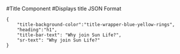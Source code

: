 #Title Component
#Displays title
JSON Format
```
{
    "title-background-color":"title-wrapper-blue-yellow-rings",
    "heading":"h1",
    "title-bar-text": "Why join Sun Life?",
    "sr-text": "Why join Sun Life?"
}
```
<!-- classes available for "title-background-color" class are "title-wrapper-yellow-grey-rings", "title-wrapper-yellow-grey", "title-wrapper-blue-yellow-rings", "title-wrapper-blue-yellow" -->

<!-- If "rings" is present in wrapper class then rings will be loaded in background-image -->

<!-- Tags available for "heading" are "h1" and "h2" -->
